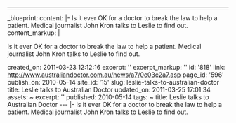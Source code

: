 ---
_blueprint:
  content: |-
    Is it ever OK for a doctor to break the law to help a patient. Medical
    journalist John Kron talks to Leslie to find out.
  content_markup: |
    <p>Is it ever OK for a doctor to break the law to help a patient. Medical
    journalist John Kron talks to Leslie to find out.</p>
  created_on: 2011-03-23 12:12:16
  excerpt: ''
  excerpt_markup: ''
  id: '818'
  link: http://www.australiandoctor.com.au/news/a7/0c03c2a7.asp
  page_id: '596'
  publish_on: 2010-05-14
  site_id: '15'
  slug: leslie-talks-to-australian-doctor
  title: Leslie talks to Australian Doctor
  updated_on: 2011-03-25 17:01:34
assets: ~
excerpt: ''
published: 2010-05-14
tags: ~
title: Leslie talks to Australian Doctor
--- |-
  Is it ever OK for a doctor to break the law to help a patient. Medical
  journalist John Kron talks to Leslie to find out.
